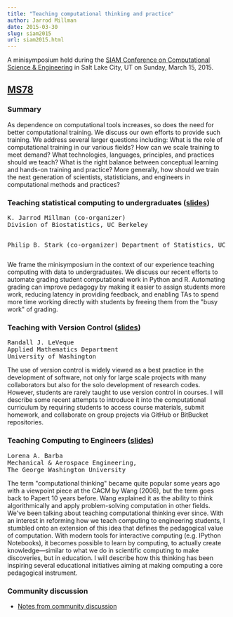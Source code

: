 ```yaml
---
title: "Teaching computational thinking and practice"
author: Jarrod Millman
date: 2015-03-30
slug: siam2015
url: siam2015.html
---
```


A minisymposium held during the [SIAM Conference on Computational Science &
Engineering](http://www.siam.org/meetings/cse15) in Salt Lake City, UT on
Sunday, March 15, 2015.

## [MS78](http://meetings.siam.org/sess/dsp_programsess.cfm?SESSIONCODE=20332)

### Summary

As dependence on computational tools increases, so does the need for better
computational training.
We discuss our own efforts to provide such training.
We address several larger questions including:
What is the role of computational training in our various fields?
How can we scale training to meet demand?
What technologies, languages, principles, and practices should we teach?
What is the right balance between conceptual learning and hands-on training and practice?
More generally, how should we train the next generation of
scientists, statisticians, and engineers in computational methods and
practices?


### Teaching statistical computing to undergraduates ([slides](/talks/siam2015/ms78/cse-mar152015-millman.pdf))

<div class="highlight"><pre>
K. Jarrod Millman (co-organizer)
Division of Biostatistics, UC Berkeley

Philip B. Stark (co-organizer)
Department of Statistics, UC Berkeley
</pre></div>

We frame the minisymposium in the context of our
experience teaching computing with data to undergraduates.
We discuss our recent efforts to automate grading student computational
work in Python and R.
Automating grading can improve pedagogy by
making it easier to assign students more work,
reducing latency in providing feedback,
and enabling TAs to spend more time working directly with students
by freeing them from the "busy work" of grading.


### Teaching with Version Control ([slides](/talks/siam2015/ms78/cse-mar152015-leveque.pdf))

<div class="highlight"><pre>
Randall J. LeVeque
Applied Mathematics Department
University of Washington
</pre></div>


The use of version control is widely viewed as a best practice in
the development of software, not only for large scale projects with
many collaborators but also for the solo development of research
codes.  However, students are rarely taught to use version control
in courses.  I will describe some recent attempts to introduce it
into the computational curriculum by requiring students to access
course materials, submit homework, and collaborate on group projects
via GitHub or BitBucket repositories.

### Teaching Computing to Engineers ([slides](http://dx.doi.org/10.6084/m9.figshare.1363841))

<div class="highlight"><pre>
Lorena A. Barba
Mechanical & Aerospace Engineering,
The George Washington University
</pre></div>

The term "computational thinking" became quite popular some years ago with a
viewpoint piece at the CACM by Wang (2006), but the term goes back to Papert 10
years before. Wang explained it as the ability to think algorithmically and
apply problem-solving computation in other fields. We've been talking about
teaching computational thinking ever since. With an interest in reforming how
we teach computing to engineering students, I stumbled onto an extension of
this idea that defines the pedagogical value of computation. With modern tools
for interactive computing (e.g. IPython Notebooks), it becomes possible to
learn by computing, to actually create knowledge&mdash;similar to what we do in
scientific computing to make discoveries, but in education. I will describe how
this thinking has been inspiring several educational initiatives aiming at
making computing a core pedagogical instrument.

### Community discussion

* [Notes from community discussion](https://github.com/jarrodmillman/cse2015/wiki)
